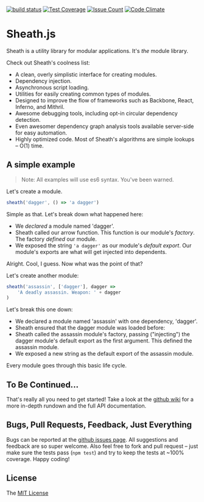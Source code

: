 [![build status](https://travis-ci.org/bowheart/sheath.js.svg?branch=master)](https://travis-ci.org/bowheart/sheath.js)
[![Test Coverage](https://codeclimate.com/github/bowheart/sheath.js/badges/coverage.svg)](https://codeclimate.com/github/bowheart/sheath.js/coverage)
[![Issue Count](https://img.shields.io/codeclimate/issues/github/bowheart/sheath.js.svg)](https://codeclimate.com/github/bowheart/sheath.js/issues)
[![Code Climate](https://codeclimate.com/github/bowheart/sheath.js/badges/gpa.svg)](https://codeclimate.com/github/bowheart/sheath.js)

# Sheath.js

Sheath is a utility library for modular applications. It's *the* module library.

Check out Sheath's coolness list:

- A clean, overly simplistic interface for creating modules.
- Dependency injection.
- Asynchronous script loading.
- Utilities for easily creating common types of modules.
- Designed to improve the flow of frameworks such as Backbone, React, Inferno, and Mithril.
- Awesome debugging tools, including opt-in circular dependency detection.
- Even awesomer dependency graph analysis tools available server-side for easy automation.
- Highly optimized code. Most of Sheath's algorithms are simple lookups &ndash; O(1) time.

## A simple example

> Note: All examples will use es6 syntax. You've been warned.

Let's create a module.

```javascript
sheath('dagger', () => 'a dagger')
```

Simple as that. Let's break down what happened here:

- We *declared* a module named 'dagger'.
- Sheath called our arrow function. This function is our module's *factory*. The factory *defined* our module.
- We exposed the string `'a dagger'` as our module's *default export*. Our module's exports are what will get injected into dependents.

Alright. Cool, I guess. Now what was the point of that?

Let's create another module:

```javascript
sheath('assassin', ['dagger'], dagger =>
    'A deadly assassin. Weapon: ' + dagger
)
```

Let's break this one down:

- We declared a module named 'assassin' with one dependency, 'dagger'.
- Sheath ensured that the dagger module was loaded before:
- Sheath called the assassin module's factory, passing ("injecting") the dagger module's default export as the first argument. This defined the assassin module.
- We exposed a new string as the default export of the assassin module.

Every module goes through this basic life cycle.

## To Be Continued...

That's really all you need to get started! Take a look at the [github wiki](https://github.com/bowheart/sheath.js/wiki) for a more in-depth rundown and the full API documentation.

## Bugs, Pull Requests, Feedback, Just Everything

Bugs can be reported at the [github issues page](https://github.com/bowheart/sheath.js/issues). All suggestions and feedback are so super welcome. Also feel free to fork and pull request &ndash; just make sure the tests pass (`npm test`) and try to keep the tests at ~100% coverage. Happy coding!

## License

The [MIT License](LICENSE)
